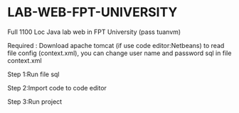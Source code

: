 # LAB-WEB-FPT-UNIVERSITY
 Full 1100 Loc Java lab web in FPT University (pass tuanvm)

Required : Download apache tomcat (if use code editor:Netbeans) to read file config (context.xml), you can change user name and password sql in file context.xml

Step 1:Run file sql

Step 2:Import code to code editor

Step 3:Run project
